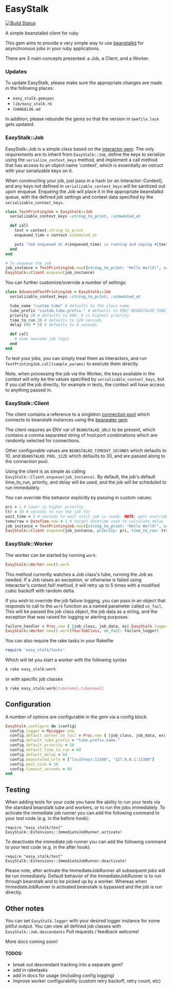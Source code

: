# EasyStalk

[![Build Status](https://travis-ci.org/EasyPost/easy_stalk.svg?branch=master)](https://travis-ci.org/EasyPost/easy_stalk)

A simple beanstalkd client for ruby

This gem aims to provide a very simple way to use [beanstalkd](https://github.com/kr/beanstalkd) for asynchronous jobs in your ruby applications.

There are 3 main concepts presented: a Job, a Client, and a Worker.


### Updates

To update EasyStalk, please make sure the appropriate changes are made in the following places:
* `easy_stalk.gemspec`
* `lib/easy_stalk.rb`
* `CHANGELOG.md`

In addition, please rebundle the gems so that the version in `Gemfile.lock` gets updated.


### EasyStalk::Job

EasyStalk::Job is a simple class based on the [interactor gem](https://github.com/collectiveidea/interactor).
The only requirements are to inherit from `EasyStalk::Job`, define the keys to serialize using the `serialize_context_keys` method, and implement a call method that has access to an object name 'context', which is essentially an ostruct with your serializable keys on it.

When constructing your job, just pass in a hash (or an Interactor::Context), and any keys not defined in `serializable_context_keys` will be sanitized out upon enqueue.
Enqueing the Job will place it in the appropriate beanstalkd queue, with the defined job settings and context data specified by the `serializable_context_keys`.

```ruby
class TextPrintingJob < EasyStalk::Job
  serializable_context_keys :string_to_print, :scheduled_at

  def call
    text = context.string_to_print
    enqueued_time = context.scheduled_at

    puts "Job enqueued at #{enqueued_time} is running and saying #{text}"
  end
end

# To enqueue the job
job_instance = TextPrintingJob.new({string_to_print: "Hello World!", scheduled_at: DateTime.now})
EasyStalk::Client.enqueue(job_instance)
```

You can further customize/override a number of settings:

```ruby
class AdvancedTextPrintingJob < EasyStalk::Job
  serializable_context_keys :string_to_print, :scheduled_at

  tube_name "custom_tube" # defaults to the class name
  tube_prefix "custom.tube.prefix." # defaults to ENV['BEANSTALKD_TUBE_PREFIX']
  priority 20 # defaults to 500. 0 is highest priority
  time_to_run 30 # defaults to 120 seconds
  delay (60 * 5) # defaults to 0 seconds

  def call
    # Some awesome job logic
  end
end
```

To test your jobs, you can simply treat them as Interactors, and run `TextPrintingJob.call(sample_params)` to execute them directly.

 Note, when processing the job via the Worker, the keys available in the context will only be the values specified by `serializable_context_keys`, but If you call the job directly, for example in tests, the context will have access to anything passed in.


### EasyStalk::Client

The client contains a reference to a singleton [connection pool](https://github.com/EasyPost/EzPool) which connects to beanstalk instances using the [beaneater gem](https://github.com/beanstalkd/beaneater)

The client requires an ENV var of `BEANSTALKD_URLS` to be present, which contains a comma separated string of host:port combinations which are randomly selected for connections.

Other configurable values are `BEANSTALKD_TIMEOUT_SECONDS` which defaults to 10, and `BEANSTALKD_POOL_SIZE` which defaults to 30, and are passed along to the connection pool.

Using the client is as simple as calling `EasyStalk::Client.enqueue(job_instance)`.
By default, the job's default time_to_run, priority, and delay will be used, and the job will be scheduled to run immediately.

You can override this behavior explicitly by passing in custom values:
```ruby
pri = 1 # Lower is higher priority
ttr = 10 # seconds to run the job for
wait_time = 5 # seconds to wait until job is ready. NOTE: gets overridden if delay_until is present
tomorrow = DateTime.now + 1 # target datetime used to calculate delay
job_instance = TextPrintingJob.new({string_to_print: "Hello World!", scheduled_at: DateTime.now})
EasyStalk::Client.enqueue(job_instance, priority: pri, time_to_run: ttr, delay: wait_time, delay_until: tomorrow)
```

### EasyStalk::Worker

The worker can be started by running `work`.

```ruby
EasyStalk::Worker.new().work
```

This method currently watches a Job class's tube, running the Job as needed.
If a Job raises an exception, or otherwise is failed using Interactor's context.fail! method, it will retry up to 5 times with a modified cubic backoff with random delta.

If you wish to override the job failure logging, you can pass in an object that responds to call to the `work` function as a named parameter called `on_fail`.
This will be passed the job class object, the job data as a string, and the exception that was raised for logging or alerting purposes.

```ruby
failure_handler = Proc.new { |job_class, job_data, ex| EasyStalk.logger.error "#{ex.message} - #{job_data}" }
EasyStalk::Worker.new().work(YourJobClass, on_fail: failure_logger)
```


You can also require the rake tasks in your Rakefile

```ruby
require 'easy_stalk/tasks'

```

Which will let you start a worker with the following syntax

```sh
$ rake easy_stalk:work
```

or with specific job classes

```sh
$ rake easy_stalk:work[tubename1,tubename2]
```

## Configuration
A number of options are configurable in the gem via a config block.
```ruby
EasyStalk.configure do |config|
  config.logger = MyLogger.new
  config.default_worker_on_fail = Proc.new { |job_class, job_data, ex| EasyStalk.logger.error "#{ex.message} - #{job_data}" }
  config.default_tube_prefix = "tube.prefix.name."
  config.default_priority = 10
  config.default_time_to_run = 60
  config.default_delay = 60
  config.beanstalkd_urls = ["localhost:11300", "127.0.0.1:11300"]
  config.pool_size = 10
  config.timeout_seconds = 60
end
```

## Testing
When adding tests for your code you have the ability to run your tests via the standard beanstalk tube and workers, or to run the jobs immediately.
To activate the immediate job runner you can add the following command to your test code (e.g. in the before hook):
```
require "easy_stalk/test"
EasyStalk::Extensions::ImmediateJobRunner.activate!
```
To deactivate the immediate job runner you can add the following command to your test code (e.g. in the after hook):
```
require "easy_stalk/test"
EasyStalk::Extensions::ImmediateJobRunner.deactivate!
```
Please note, after activate the ImmediateJobRunner all subsequent jobs will be run immediately.
Default behavior of the ImmediateJobRunner is to run through beanstalk and to be picked up by a worker.  Whereas when ImmediateJobRunner is activated beanstalk is bypassed and the job is run directly.

## Other notes

You can set `EasyStalk.logger` with your desired logger instance for some pitiful output.
You can view all defined job classes with `EasyStalk::Job.descendants`
Pull requests / feedback welcome!

More docs coming soon!



#### TODOS:
* break out descendant tracking into a separate gem?
* add in raketasks
* add in docs for usage (including config logging)
* improve worker configurability (custom retry backoff, retry count, etc)
